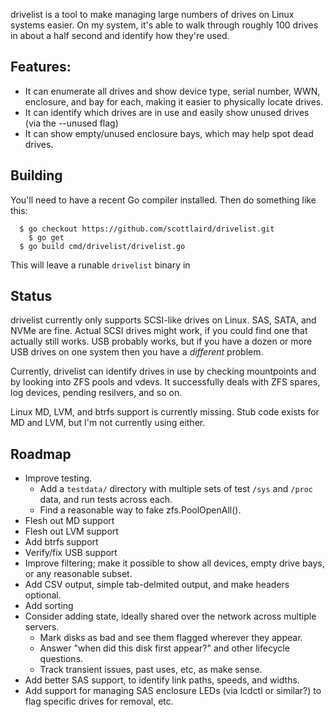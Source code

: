 drivelist is a tool to make managing large numbers of drives on Linux
systems easier.  On my system, it's able to walk through roughly 100
drives in about a half second and identify how they're used.

## Features:

* It can enumerate all drives and show device type, serial number,
  WWN, enclosure, and bay for each, making it easier to physically
  locate drives.
* It can identify which drives are in use and easily show unused
  drives (via the --unused flag)
* It can show empty/unused enclosure bays, which may help spot dead
  drives.

## Building

You'll need to have a recent Go compiler installed.  Then do something like this:

```
  $ go checkout https://github.com/scottlaird/drivelist.git
	$ go get
  $ go build cmd/drivelist/drivelist.go
```

This will leave a runable `drivelist` binary in 

## Status

drivelist currently only supports SCSI-like drives on Linux.  SAS,
SATA, and NVMe are fine.  Actual SCSI drives might work, if you could
find one that actually still works.  USB probably works, but if you
have a dozen or more USB drives on one system then you have a
*different* problem.

Currently, drivelist can identify drives in use by checking
mountpoints and by looking into ZFS pools and vdevs.  It successfully
deals with ZFS spares, log devices, pending resilvers, and so on.

Linux MD, LVM, and btrfs support is currently missing.  Stub code
exists for MD and LVM, but I'm not currently using either.

## Roadmap

* Improve testing.
  * Add a `testdata/` directory with multiple sets of test `/sys` and
    `/proc` data, and run tests across each.
  * Find a reasonable way to fake zfs.PoolOpenAll().
* Flesh out MD support
* Flesh out LVM support
* Add btrfs support
* Verify/fix USB support
* Improve filtering; make it possible to show all devices, empty drive
  bays, or any reasonable subset.
* Add CSV output, simple tab-delmited output, and make headers
  optional.
* Add sorting
* Consider adding state, ideally shared over the network across
  multiple servers.
  * Mark disks as bad and see them flagged wherever they appear.
  * Answer "when did this disk first appear?" and other lifecycle
    questions.
  * Track transient issues, past uses, etc, as make sense.
* Add better SAS support, to identify link paths, speeds, and widths.
* Add support for managing SAS enclosure LEDs (via lcdctl or similar?)
  to flag specific drives for removal, etc.
